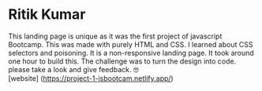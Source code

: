# Ritik Kumar
This landing page is unique as it was the first project of javascript Bootcamp. This was made with purely HTML and CSS.
I learned about CSS selectors and poisoning. It is a non-responsive landing page. It took around one hour to build this. The challenge was to turn the design into code.
please take a look and give feedback. 🤓 <br>
 [website] (https://project-1-jsbootcam.netlify.app/) 
